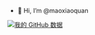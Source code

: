 - 👋 Hi, I’m @maoxiaoquan

[![我的 GitHub 数据](https://github-readme-stats.vercel.app/api?username=maoxiaoquan)]()

<!---
maoxiaoquan/maoxiaoquan is a ✨ special ✨ repository because its `README.md` (this file) appears on your GitHub profile.
You can click the Preview link to take a look at your changes.
--->
